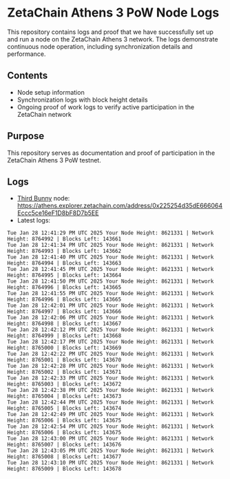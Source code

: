 # ZetaChain Athens 3 PoW Node Logs
This repository contains logs and proof that we have successfully set up and run a node on the ZetaChain Athens 3 network. The logs demonstrate continuous node operation, including synchronization details and performance.

## Contents
- Node setup information
- Synchronization logs with block height details
- Ongoing proof of work logs to verify active participation in the ZetaChain network

## Purpose
This repository serves as documentation and proof of participation in the ZetaChain Athens 3 PoW testnet.

## Logs

- [Third Bunny](https://thirdbunny.xyz/) node: https://athens.explorer.zetachain.com/address/0x225254d35dE666064Eccc5ce16eF1D8bF8D7b5EE
- Latest logs:
```
Tue Jan 28 12:41:29 PM UTC 2025 Your Node Height: 8621331 | Network Height: 8764992 | Blocks Left: 143661
Tue Jan 28 12:41:34 PM UTC 2025 Your Node Height: 8621331 | Network Height: 8764993 | Blocks Left: 143662
Tue Jan 28 12:41:40 PM UTC 2025 Your Node Height: 8621331 | Network Height: 8764994 | Blocks Left: 143663
Tue Jan 28 12:41:45 PM UTC 2025 Your Node Height: 8621331 | Network Height: 8764995 | Blocks Left: 143664
Tue Jan 28 12:41:50 PM UTC 2025 Your Node Height: 8621331 | Network Height: 8764996 | Blocks Left: 143665
Tue Jan 28 12:41:55 PM UTC 2025 Your Node Height: 8621331 | Network Height: 8764996 | Blocks Left: 143665
Tue Jan 28 12:42:01 PM UTC 2025 Your Node Height: 8621331 | Network Height: 8764997 | Blocks Left: 143666
Tue Jan 28 12:42:06 PM UTC 2025 Your Node Height: 8621331 | Network Height: 8764998 | Blocks Left: 143667
Tue Jan 28 12:42:12 PM UTC 2025 Your Node Height: 8621331 | Network Height: 8764999 | Blocks Left: 143668
Tue Jan 28 12:42:17 PM UTC 2025 Your Node Height: 8621331 | Network Height: 8765000 | Blocks Left: 143669
Tue Jan 28 12:42:22 PM UTC 2025 Your Node Height: 8621331 | Network Height: 8765001 | Blocks Left: 143670
Tue Jan 28 12:42:28 PM UTC 2025 Your Node Height: 8621331 | Network Height: 8765002 | Blocks Left: 143671
Tue Jan 28 12:42:33 PM UTC 2025 Your Node Height: 8621331 | Network Height: 8765003 | Blocks Left: 143672
Tue Jan 28 12:42:38 PM UTC 2025 Your Node Height: 8621331 | Network Height: 8765004 | Blocks Left: 143673
Tue Jan 28 12:42:44 PM UTC 2025 Your Node Height: 8621331 | Network Height: 8765005 | Blocks Left: 143674
Tue Jan 28 12:42:49 PM UTC 2025 Your Node Height: 8621331 | Network Height: 8765006 | Blocks Left: 143675
Tue Jan 28 12:42:54 PM UTC 2025 Your Node Height: 8621331 | Network Height: 8765006 | Blocks Left: 143675
Tue Jan 28 12:43:00 PM UTC 2025 Your Node Height: 8621331 | Network Height: 8765007 | Blocks Left: 143676
Tue Jan 28 12:43:05 PM UTC 2025 Your Node Height: 8621331 | Network Height: 8765008 | Blocks Left: 143677
Tue Jan 28 12:43:10 PM UTC 2025 Your Node Height: 8621331 | Network Height: 8765009 | Blocks Left: 143678
```
